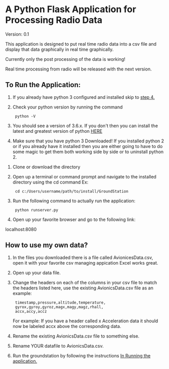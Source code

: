 # A Python Flask Application for Processing Radio Data

Version: 0.1

This application is designed to put real time radio data
into a csv file and display that data graphically in 
real time graphically.

Currently only the post processing of the data is working!

Real time processing from radio will be released with
the next version.

<a name="RunApp"></a>
## To Run the Application:
1. If you already have python 3 configured and installed skip
to [step 4.](#Step4)
1. Check your python version by running the command

        python -V
        
1. You should see a version of 3.6.x. If you don't then
you can install the latest and greatest version of python 
[HERE ](https://www.python.org/downloads/)

1. Make sure that you have python 3 Downloaded!
If you installed python 2 or if you already have it installed
then you are either going to have to do some magic to get them both working
side by side or to uninstall python 2. 

<a name="Step4"></a>
1. Clone or download the directory
1. Open up a terminal or command prompt and navigate to 
the installed directory using the cd command
Ex: 

        cd c:/Users/username/path/to/install/GroundStation

1. Run the following command to actually run the application:

        python runserver.py
        
1. Open up your favorite browser and go to the following link:

localhost:8080
        
        
## How to use my own data?
1. In the files you downloaded there is a file called 
AvionicesData.csv, open it with your favorite csv managing appication
Excel works great.

1. Open up your data file.

1. Change the headers on each of the columns in your 
csv file to match the headers listed here, use the
existing AvionicsData.csv file as an example:

        timestamp,pressure,altitude,temperature,
        gyrox,gyroy,gyroz,magx,magy,magz,rhall,
        accx,accy,accz

    For example: If you have a header called x Acceleration data
    it should now be labeled accx above the corresponding data.

1. Rename the existing AvionicsData.csv file to something
else.

1. Rename YOUR datafile to AvionicsData.csv. 

1. Run the groundstation by following the instructions
[In Running the application.](#RunApp)

